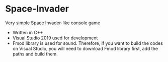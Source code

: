 # Space-Invader
Very simple Space Invader-like console game

- Written in C++
- Visual Studio 2019 used for development
- Fmod library is used for sound. Therefore, if you want to build the codes on Visual Studio,
  you will need to download Fmod library first, add the paths and build them.
